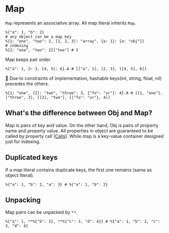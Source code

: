 # Map

`Map` represents an associative array. All map literal inherits `Map`.

```pangaea
%{"a": 1, "b": 2}
# any object can be a map key
%{1: "one", "two": 2, [1, 2, 3]: "array", {a: 1}: {a: "obj"}}
# indexing
%{1: "one", "two": 2}["two"] # 2
```

Map keeps pair order.

```pangaea
%{"a": 1, 2: 3, [4, 5]: 6}.A # [["a", 1], [2, 3], [[4, 5], 6]]
```

:memo: Due to constraints of implementation, hashable keys(int, string, float, nil) precedes the others.

```pangaea
%{1: "one", [2]: "two", "three": 3, {"fo": "ur"}: 4}.A # [[1, "one"], ["three", 3], [[2], "two"], [{"fo": "ur"}, 4]]
```

## What's the difference between Obj and Map?

Map is pairs of key and value. On the other hand, Obj is pairs of property name and property value.
All properties in object are guaranteed to be called by property call ([Calls](./calls.md)).
While map is a key-value container designed just for indexing.

## Duplicated keys

If a map literal contains duplicate keys, the first one remains (same as object literal).

```pangaea
%{"a": 1, "b": 2, "a": 3} # %{"a": 1, "b": 2}
```

## Unpacking

Map pairs can be unpacked by `**`.

```pangaea
%{"a": 1, **%{"b": 2}, **%{"c": 3, "d": 4}} # %{"a": 1, "b": 2, "c": 3, "d": 4}
```
